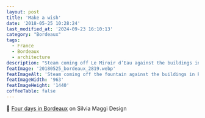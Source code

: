 ```yaml
---
layout: post
title: 'Make a wish'
date: '2018-05-25 10:28:24'
last_modified_at: '2024-09-23 16:10:13'
category: "Bordeaux"
tags:
  - France
  - Bordeaux
  - architecture
description: "Steam coming off Le Miroir d’Eau against the buildings in Place de la Bourse"
featImage: '20180525_bordeaux_2819.webp'
featImageAlt: 'Steam coming off the fountain against the buildings in Place de la Bourse'
featImageWidth: '963'
featImageHeight: '1440'
coffeeTable: false
---
```

🔗 [Four days in Bordeaux](https://silviamaggidesign.com/photography/four-days-in-bordeaux/) on Silvia Maggi Design